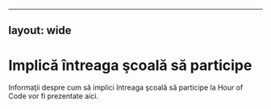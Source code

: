 * * *

## layout: wide

# Implică întreaga şcoală să participe

Informaţii despre cum să implici întreaga şcoală să participe la Hour of Code vor fi prezentate aici.